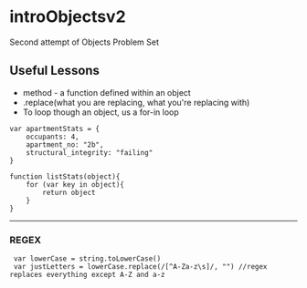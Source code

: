 # introObjectsv2
Second attempt of Objects Problem Set

## Useful Lessons
* method - a function defined within an object
* .replace(what you are replacing, what you're replacing with)
* To loop though an object, us a for-in loop

```
var apartmentStats = {
    occupants: 4,
    apartment_no: "2b",
    structural_integrity: "failing"
}

function listStats(object){
    for (var key in object){
        return object
    }
}
```

----------
### REGEX
```
 var lowerCase = string.toLowerCase()
 var justLetters = lowerCase.replace(/[^A-Za-z\s]/, "") //regex replaces everything except A-Z and a-z
```
